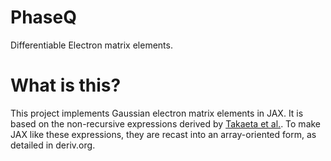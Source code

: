 # PhaseQ 

Differentiable Electron matrix elements.

# What is this?

This project implements Gaussian electron matrix elements in JAX. It is based on the non-recursive expressions derived by [Takaeta et al.](https://csclub.uwaterloo.ca/~pbarfuss/jpsj.21.2313.pdf). To make JAX like these expressions, they are recast into an array-oriented form, as detailed in deriv.org.
